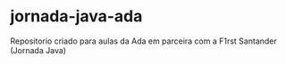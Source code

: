 # jornada-java-ada
Repositorio criado para aulas da Ada em parceira com a F1rst Santander (Jornada Java)
